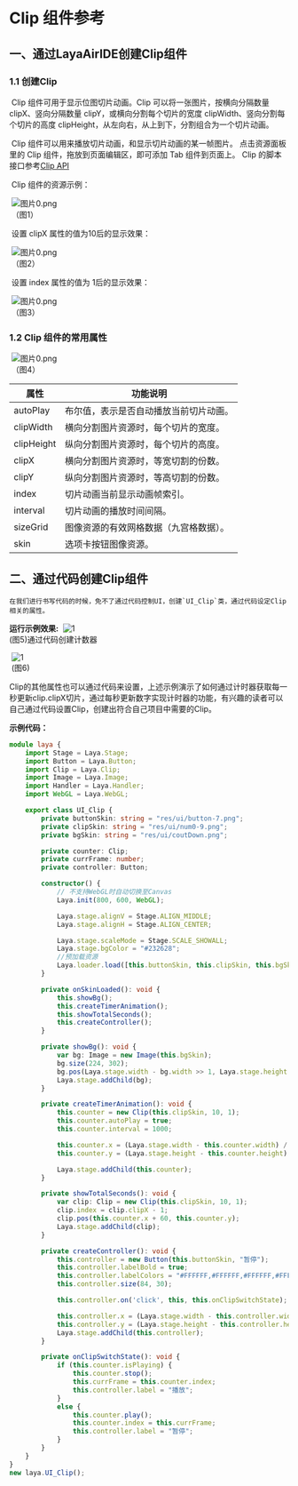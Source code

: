 # Clip 组件参考



##  一、通过LayaAirIDE创建Clip组件

### 1.1 创建Clip

​        Clip 组件可用于显示位图切片动画。Clip 可以将一张图片，按横向分隔数量 clipX、竖向分隔数量 clipY，或横向分割每个切片的宽度 clipWidth、竖向分割每个切片的高度 clipHeight，从左向右，从上到下，分割组合为一个切片动画。

​        Clip 组件可以用来播放切片动画，和显示切片动画的某一帧图片。
​        点击资源面板里的 Clip 组件，拖放到页面编辑区，即可添加 Tab 组件到页面上。
Clip 的脚本接口参考[Clip API](https://layaair2.ldc2.layabox.com/api2/Chinese/index.html?version=2.9.0beta&type=2D&category=UI&class=laya.ui.Clip)

​        Clip 组件的资源示例：

​        ![图片0.png](img/1.png)<br/>
​    （图1）

 

​        设置 clipX 属性的值为10后的显示效果：

​        ![图片0.png](img/2.png)<br/>
​    （图2）

​        设置 index 属性的值为 1后的显示效果：

​        ![图片0.png](img/3.png)<br/>
​    （图3）

### 1.2 Clip 组件的常用属性

​        ![图片0.png](img/4.png)<br/>
​    （图4）

 

| **属性**     | **功能说明**            |
| ---------- | ------------------- |
| autoPlay   | 布尔值，表示是否自动播放当前切片动画。 |
| clipWidth  | 横向分割图片资源时，每个切片的宽度。  |
| clipHeight | 纵向分割图片资源时，每个切片的高度。  |
| clipX      | 横向分割图片资源时，等宽切割的份数。  |
| clipY      | 纵向分割图片资源时，等高切割的份数。  |
| index      | 切片动画当前显示动画帧索引。      |
| interval   | 切片动画的播放时间间隔。        |
| sizeGrid   | 图像资源的有效网格数据（九宫格数据）。 |
| skin       | 选项卡按钮图像资源。          |



##  二、通过代码创建Clip组件

 	在我们进行书写代码的时候，免不了通过代码控制UI，创建`UI_Clip`类，通过代码设定Clip相关的属性。

**运行示例效果:**
​	![1](gif/1.gif)<br/>
​	(图5)通过代码创建计数器

​	![1](img/5.png)<br/>
​	(图6)

​	Clip的其他属性也可以通过代码来设置，上述示例演示了如何通过计时器获取每一秒更新clip.clipX切片，通过每秒更新数字实现计时器的功能，有兴趣的读者可以自己通过代码设置Clip，创建出符合自己项目中需要的Clip。

**示例代码：**

```typescript
module laya {
    import Stage = Laya.Stage;
    import Button = Laya.Button;
    import Clip = Laya.Clip;
    import Image = Laya.Image;
    import Handler = Laya.Handler;
    import WebGL = Laya.WebGL;

    export class UI_Clip {
        private buttonSkin: string = "res/ui/button-7.png";
        private clipSkin: string = "res/ui/num0-9.png";
        private bgSkin: string = "res/ui/coutDown.png";

        private counter: Clip;
        private currFrame: number;
        private controller: Button;

        constructor() {
            // 不支持WebGL时自动切换至Canvas
            Laya.init(800, 600, WebGL);

            Laya.stage.alignV = Stage.ALIGN_MIDDLE;
            Laya.stage.alignH = Stage.ALIGN_CENTER;

            Laya.stage.scaleMode = Stage.SCALE_SHOWALL;
            Laya.stage.bgColor = "#232628";
			//预加载资源
            Laya.loader.load([this.buttonSkin, this.clipSkin, this.bgSkin], Laya.Handler.create(this, this.onSkinLoaded));
        }

        private onSkinLoaded(): void {
            this.showBg();
            this.createTimerAnimation();
            this.showTotalSeconds();
            this.createController();
        }

        private showBg(): void {
            var bg: Image = new Image(this.bgSkin);
            bg.size(224, 302);
            bg.pos(Laya.stage.width - bg.width >> 1, Laya.stage.height - bg.height >> 1);
            Laya.stage.addChild(bg);
        }

        private createTimerAnimation(): void {
            this.counter = new Clip(this.clipSkin, 10, 1);
            this.counter.autoPlay = true;
            this.counter.interval = 1000;

            this.counter.x = (Laya.stage.width - this.counter.width) / 2 - 35;
            this.counter.y = (Laya.stage.height - this.counter.height) / 2 - 40;

            Laya.stage.addChild(this.counter);
        }

        private showTotalSeconds(): void {
            var clip: Clip = new Clip(this.clipSkin, 10, 1);
            clip.index = clip.clipX - 1;
            clip.pos(this.counter.x + 60, this.counter.y);
            Laya.stage.addChild(clip);
        }

        private createController(): void {
            this.controller = new Button(this.buttonSkin, "暂停");
            this.controller.labelBold = true;
            this.controller.labelColors = "#FFFFFF,#FFFFFF,#FFFFFF,#FFFFFF";
            this.controller.size(84, 30);

            this.controller.on('click', this, this.onClipSwitchState);

            this.controller.x = (Laya.stage.width - this.controller.width) / 2;
            this.controller.y = (Laya.stage.height - this.controller.height) / 2 + 110;
            Laya.stage.addChild(this.controller);
        }

        private onClipSwitchState(): void {
            if (this.counter.isPlaying) {
                this.counter.stop();
                this.currFrame = this.counter.index;
                this.controller.label = "播放";
            }
            else {
                this.counter.play();
                this.counter.index = this.currFrame;
                this.controller.label = "暂停";
            }
        }
    }
}
new laya.UI_Clip();
```



 